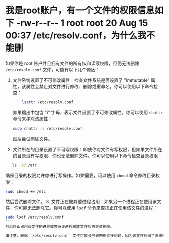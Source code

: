 # 我是root账户，有一个文件的权限信息如下 -rw-r--r-- 1 root root 20 Aug 15 00:37 /etc/resolv.conf，为什么我不能删

如果你是 root 账户并且拥有文件的所有权和读写权限，但仍无法删除 `/etc/resolv.conf` 文件，可能有以下几个原因：

1. 文件系统设置了不可修改属性：检查文件系统是否设置了 "immutable" 属性，该属性会禁止对文件进行修改、删除或重命名。你可以使用以下命令检查：

    ```sh
        lsattr /etc/resolv.conf
    ```

    如果输出中包含 "i" 字母，表示文件设置了不可修改属性。你可以使用 `chattr` 命令来移除该属性：

    ```sh
    sudo chattr -i /etc/resolv.conf

    ```

    然后尝试删除文件。

2. 文件所在的目录设置了不可写权限：即使你对文件有写权限，但如果文件所在的目录没有写权限，你也无法删除文件。你可以使用以下命令检查目录权限：

```sh
   ls -ld /etc

```

   确保目录的权限允许你进行写操作。如果需要，可以使用 `chmod` 命令修改目录权限：

```sh
sudo chmod +w /etc

 ```

然后尝试删除文件。
3. 文件正在被其他进程占用：如果另一个进程正在使用该文件，你可能无法删除它。你可以使用 `lsof` 命令来查找正在使用该文件的进程：

````sh
sudo lsof /etc/resolv.conf
```
然后终止占用该文件的进程或等待该进程释放文件后再尝试删除。

请注意，删除 `/etc/resolv.conf` 文件可能会导致网络连接问题，因为该文件存储了系统的 DNS 配置。确保在删除之前备份文件，并确保你了解删除该文件的后果。
